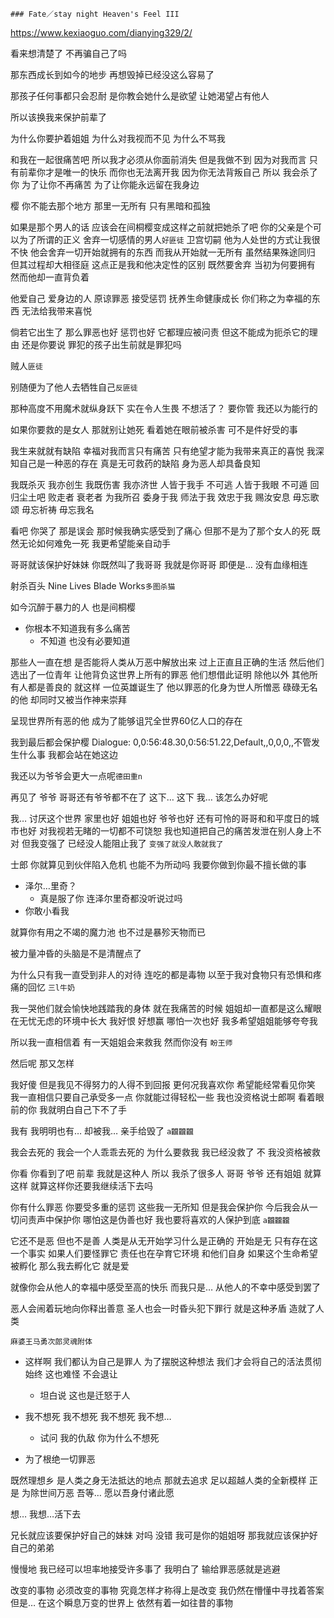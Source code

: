 ```warning
### Fate／stay night Heaven's Feel III
```
<https://www.kexiaoguo.com/dianying329/2/>

看来想清楚了 不再骗自己了吗

那东西成长到如今的地步 再想毁掉已经没这么容易了

那孩子任何事都只会忍耐
是你教会她什么是欲望 让她渴望占有他人

所以该换我来保护前辈了

为什么你要护着姐姐
为什么对我视而不见
为什么不骂我

和我在一起很痛苦吧
所以我才必须从你面前消失
但是我做不到
因为对我而言 只有前辈你才是唯一的快乐
而你也无法离开我
因为你无法背叛自己
所以 我会杀了你
为了让你不再痛苦
为了让你能永远留在我身边

樱 你不能去那个地方
那里一无所有
只有黑暗和孤独

如果是那个男人的话
应该会在间桐樱变成这样之前就把她杀了吧
你的父亲是个可以为了所谓的正义
舍弃一切感情的男人`好匪徒`
卫宫切嗣 他为人处世的方式让我很不快
他会舍弃一切开始就拥有的东西
而我从开始就一无所有
虽然结果殊途同归 但其过程却大相径庭
这点正是我和他决定性的区别
既然要舍弃 当初为何要拥有
然而他却一直背负着

他爱自己 爱身边的人
原谅罪恶 接受惩罚 抚养生命健康成长
你们称之为幸福的东西
无法给我带来喜悦

倘若它出生了
那么罪恶也好 惩罚也好 它都理应被问责
但这不能成为扼杀它的理由
还是你要说 罪犯的孩子出生前就是罪犯吗

贼人`匪徒`

别随便为了他人去牺牲自己`反匪徒`

那种高度不用魔术就纵身跃下 实在令人生畏
不想活了？
要你管 我还以为能行的

如果你要救的是女人 那就别让她死
看着她在眼前被杀害 可不是件好受的事

我生来就就有缺陷
幸福对我而言只有痛苦
只有绝望才能为我带来真正的喜悦
我深知自己是一种恶的存在
真是无可救药的缺陷
身为恶人却具备良知

我既杀灭 我亦创生
我既伤害 我亦济世
人皆于我手 不可逃
人皆于我眼 不可遁
回归尘土吧
败走者 衰老者 为我所召
委身于我 师法于我 效忠于我
赐汝安息
毋忘歌颂 毋忘祈祷
毋忘我名

看吧
你哭了
那是误会
那时候我确实感受到了痛心
但那不是为了那个女人的死
既然无论如何难免一死
我更希望能亲自动手

哥哥就该保护好妹妹
你既然叫了我哥哥
我就是你哥哥
即便是…
没有血缘相连

射杀百头
Nine Lives Blade Works`多图杀猫`

如今沉醉于暴力的人 也是间桐樱

- 你根本不知道我有多么痛苦
  - 不知道 也没有必要知道

那些人一直在想
是否能将人类从万恶中解放出来
过上正直且正确的生活
然后他们选出了一位青年
让他背负这世界上所有的罪恶
他们想借此证明
除他以外 其他所有人都是善良的
就这样
一位英雄诞生了
他以罪恶的化身为世人所憎恶
碌碌无名的他 却同时又被当作神来崇拜

呈现世界所有恶的他
成为了能够诅咒全世界60亿人口的存在

我到最后都会保护樱
Dialogue: 0,0:56:48.30,0:56:51.22,Default,,0,0,0,,不管发生什么事 我都会站在她这边

我还以为爷爷会更大一点呢`德田重n`

再见了 爷爷
哥哥还有爷爷都不在了
这下…
这下
我…
该怎么办好呢

我…
讨厌这个世界
家里也好
姐姐也好
爷爷也好
还有可怜的哥哥和和平度日的城市也好
对我视若无睹的一切都不可饶恕
我也知道把自己的痛苦发泄在别人身上不对
但我变强了
已经没人能阻止我了
`变强了就没人敢就我了`

士郎
你就算见到伙伴陷入危机 也能不为所动吗
我要你做到你最不擅长做的事

- 泽尔…里奇？
  - 真是服了你 连泽尔里奇都没听说过吗
- 你敢小看我

就算你有用之不竭的魔力池
也不过是暴殄天物而已

被力量冲昏的头脑是不是清醒点了

为什么只有我一直受到非人的对待
连吃的都是毒物
以至于我对食物只有恐惧和疼痛的回忆
`三l牛奶`

我一哭他们就会愉快地践踏我的身体
就在我痛苦的时候 姐姐却一直都是这么耀眼
在无忧无虑的环境中长大
我好恨 好想赢
哪怕一次也好 我多希望姐姐能够夸夸我

所以我一直相信着
有一天姐姐会来救我
然而你没有
`盼王师`

然后呢
那又怎样

我好傻
但是我见不得努力的人得不到回报
更何况我喜欢你 希望能经常看见你笑
我一直相信只要自己承受多一点
你就能过得轻松一些
我也没资格说士郎啊
看着眼前的你
我就明白自己下不了手

我有
我明明也有…
却被我…
亲手给毁了
`a龖龖龖`

我会去死的
我会一个人乖乖去死的
为什么要救我
我已经没救了
不 我没资格被救

你看
你看到了吧 前辈
我就是这种人
所以
我杀了很多人
哥哥 爷爷
还有姐姐
就算这样
就算这样你还要我继续活下去吗

你有什么罪恶
你要受多重的惩罚
这些我一无所知
但是我会保护你
今后我会从一切问责声中保护你
哪怕这是伪善也好
我也要将喜欢的人保护到底
`a龖龖龖`

它还不是恶
但也不是善
人类是从无开始学习什么是正确的
开始是无
只有存在这一个事实
如果人们要怪罪它
责任也在孕育它环境 和他们自身
如果这个生命希望被孵化
那么我去孵化它 就是爱

就像你会从他人的幸福中感受至高的快乐
而我只是…
从他人的不幸中感受到罢了

恶人会闹着玩地向你释出善意
圣人也会一时昏头犯下罪行
就是这种矛盾 造就了人类

`麻婆王马勇次郎灵魂附体`

- 这样啊
我们都认为自己是罪人
为了摆脱这种想法
我们才会将自己的活法贯彻始终
这也难怪
不会退让
  - 坦白说 这也是迁怒于人

- 我不想死
我不想死
我不想死
我不想…
  - 试问 我的仇敌
你为什么不想死
- 为了根绝一切罪恶

既然理想乡
是人类之身无法抵达的地点
那就去追求
足以超越人类的全新模样
正是 为除世间万恶
吾等…
愿以吾身付诸此愿

想…
我想…活下去

兄长就应该要保护好自己的妹妹 对吗
没错
我可是你的姐姐呀
那我就应该保护好自己的弟弟

慢慢地
我已经可以坦率地接受许多事了
我明白了 输给罪恶感就是逃避

改变的事物
必须改变的事物
究竟怎样才称得上是改变
我仍然在懵懂中寻找着答案
但是…
在这个瞬息万变的世界上
依然有着一如往昔的事物
